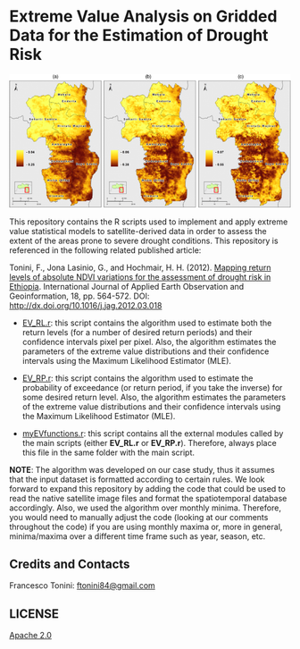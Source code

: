 # Extreme Value Analysis on Gridded Data for the Estimation of Drought Risk

![DroughRiskMaps](img/droughtrisk_mod.png)

This repository contains the R scripts used to implement and apply extreme value statistical models to satellite-derived data 
in order to assess the extent of the areas prone to severe drought conditions. This repository is referenced in the following related published article:

Tonini, F., Jona Lasinio, G., and Hochmair, H. H. (2012). [Mapping return levels of absolute NDVI variations for the assessment of 
drought risk in Ethiopia](http://www.sciencedirect.com/science/article/pii/S0303243412000621?via%3Dihub). International Journal of Applied Earth Observation and Geoinformation, 18, pp. 564-572. 
DOI: http://dx.doi.org/10.1016/j.jag.2012.03.018

* [EV_RL.r](EV_RL.r): this script contains the algorithm used to estimate both the return levels 
  (for a number of desired return periods) and their confidence intervals pixel per pixel. 
  Also, the algorithm estimates the parameters of the extreme value distributions and their 
  confidence intervals using the Maximum Likelihood Estimator (MLE). 

* [EV_RP.r](EV_RP.r): this script contains the algorithm used to estimate the probability of exceedance
  (or return period, if you take the inverse) for some desired return level.
  Also, the algorithm estimates the parameters of the extreme value distributions and their 
  confidence intervals using the Maximum Likelihood Estimator (MLE). 

* [myEVfunctions.r](myEVfunctions.r): this script contains all the external modules called by the main scripts (either **EV_RL.r** 
  or **EV_RP.r**). Therefore, always place this file in the same folder with the main script.

**NOTE**: The algorithm was developed on our case study, thus it assumes that the input
dataset is formatted according to certain rules. We look forward to expand this repository 
by adding the code that could be used to read the native satellite image files and format
the spatiotemporal database accordingly. Also, we used the algorithm over monthly minima. Therefore,
you would need to manually adjust the code (looking at our comments throughout the code)
if you are using monthly maxima or, more in general, minima/maxima over a different time
frame such as year, season, etc.

## Credits and Contacts

Francesco Tonini: <ftonini84@gmail.com> 

## LICENSE

[Apache 2.0](LICENSE)

